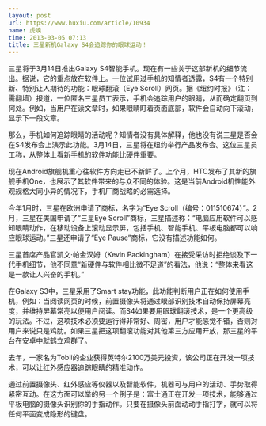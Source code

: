 ```yaml
---
layout: post
url: https://www.huxiu.com/article/10934
name: 虎嗅
time: 2013-03-05 07:13
title: 三星新机Galaxy S4会追踪你的眼球运动！
---
```

三星将于3月14日推出Galaxy S4智能手机。现在有一些关于这部新机的细节流出。据说，它的重点放在软件上。一位试用过手机的知情者透露，S4有一个特别新、特别让人期待的功能：眼球翻滚（Eye Scroll）网页。据《纽约时报》（注：需翻墙）报道，一位匿名三星员工表示，手机会追踪用户的眼睛，从而确定翻页到何处。例如，当用户在读文章时，如果眼睛盯着页面底部，软件会自动向下滚动，显示下一段文章。

那么，手机如何追踪眼睛的活动呢？知情者没有具体解释，他也没有说三星是否会在S4发布会上演示此功能。3月14日，三星将在纽约举行产品发布会。这位三星员工称，从整体上看新手机的软件功能比硬件重要。

现在Android旗舰机重心往软件方向走已不新鲜了。上个月，HTC发布了其新的旗舰手机One，也展示了其软件带来的与众不同的体验。这是当前Android机性能外观规格大同小异的情况下，手机厂商战略的必需选择。

今年1月时，三星在欧洲申请了商标，名字为“Eye Scroll（编号：011510674）”。2月，三星在美国申请了“三星Eye Scroll”商标，三星描述称：“电脑应用软件可以感知眼睛动作，在移动设备上滚动显示屏，包括手机、智能手机、平板电脑都可以响应眼球运动。”三星还申请了“Eye Pause”商标，它没有描述功能如何。

三星首席产品官凯文·帕金汉姆（Kevin Packingham）在接受采访时拒绝谈及下一代手机细节，他不同意“新硬件与软件相比微不足道”的看法，他说：“整体来看这是一款让人兴奋的手机。”

在Galaxy S3中，三星采用了Smart stay功能，此功能判断用户正在如何使用手机，例如：当阅读网页的时候，前置摄像头将通过眼部识别技术自动保持屏幕亮度，并维持屏幕常亮以便用户阅读。而S4如果要用眼球翻滚技术，是一个更高级的玩法。不过，这项技术必须要运行得非常好、周密，用户才能感觉不错，否则对用户来说只是鸡肋。如果三星把这项翻滚功能对其他第三方应用开放，那三星的平台在安卓中就鹤立鸡群了。

去年，一家名为Tobii的企业获得英特尔2100万美元投资，该公司正在开发一项技术，可以让红外感应器追踪眼睛的精准动作。

通过前置摄像头、红外感应等仪器以及智能软件，机器可与用户的活动、手势取得紧密互动。在这方面可以举的另一个例子是：富士通正在开发一项技术，能够通过平板电脑的摄像头识别你的手指动作。只要在摄像头前面动动手指打字，就可以将任何平面变成隐形的键盘。

